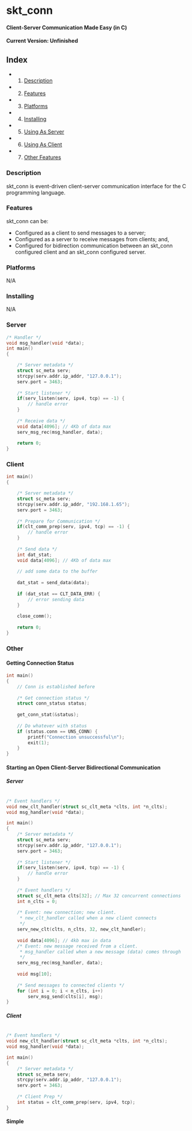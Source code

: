 # skt_conn
#### Client-Server Communication Made Easy (in C)

**Current Version: Unfinished**

## Index

* 1. [Description](https://github.com/BryanMorfe/skt_conn/blob/master/README.md#description)
* 2. [Features](https://github.com/BryanMorfe/skt_conn/blob/master/README.md#features)
* 3. [Platforms](https://github.com/BryanMorfe/skt_conn/blob/master/README.md#platforms)
* 4. [Installing](https://github.com/BryanMorfe/skt_conn/blob/master/README.md#installing)
* 5. [Using As Server](https://github.com/BryanMorfe/skt_conn/blob/master/README.md#server)
* 6. [Using As Client](https://github.com/BryanMorfe/skt_conn/blob/master/README.md#client)
* 7. [Other Features](https://github.com/BryanMorfe/skt_conn/blob/master/README.md#other)

### Description
skt_conn is event-driven client-server communication interface for the C programming language.

### Features
skt_conn can be:
* Configured as a client to send messages to a server;
* Configured as a server to receive messages from clients; and,
* Configured for bidirection communication between an skt_conn configured client and an skt_conn configured server.

### Platforms
N/A

### Installing
N/A

### Server
```C
/* Handler */
void msg_handler(void *data);
int main()
{

    /* Server metadata */
    struct sc_meta serv;
    strcpy(serv.addr.ip_addr, "127.0.0.1");
    serv.port = 3463;
  
    /* Start listener */
    if(serv_listen(serv, ipv4, tcp) == -1) {
        // handle error
    }
  
    /* Receive data */
    void data[4096]; // 4Kb of data max
    serv_msg_rec(msg_handler, data);
  
    return 0;
}
```

### Client

```C
int main()
{

    /* Server metadata */
    struct sc_meta serv;
    strcpy(serv.addr.ip_addr, "192.168.1.65");
    serv.port = 3463;
  
    /* Prepare for Communication */
    if(clt_comm_prep(serv, ipv4, tcp) == -1) {
        // handle error
    }
  
    /* Send data */
    int dat_stat;
    void data[4096]; // 4Kb of data max
  
    // add some data to the buffer
  
    dat_stat = send_data(data);
  
    if (dat_stat == CLT_DATA_ERR) {
        // error sending data
    }
  
    close_comm();
  
    return 0;
}
```

### Other
#### Getting Connection Status

```C
int main()
{
    // Conn is established before
  
    /* Get connection status */
    struct conn_status status;
  
    get_conn_stat(&status);
  
    // Do whatever with status
    if (status.conn == UNS_CONN) {
        printf("Connection unsuccessful\n");
        exit(1);  
    }
}
```

#### Starting an Open Client-Server Bidirectional Communication

##### Server


```C

/* Event handlers */
void new_clt_handler(struct sc_clt_meta *clts, int *n_clts);
void msg_handler(void *data);

int main()
{
    /* Server metadata */
    struct sc_meta serv;
    strcpy(serv.addr.ip_addr, "127.0.0.1");
    serv.port = 3463;
  
    /* Start listener */
    if(serv_listen(serv, ipv4, tcp) == -1) {
        // handle error
    }
    
    /* Event handlers */
    struct sc_clt_meta clts[32]; // Max 32 concurrent connections
    int n_clts = 0;
    
    /* Event: new connection; new client. 
     * new_clt_handler called when a new client connects 
     */
    serv_new_clt(clts, n_clts, 32, new_clt_handler);
    
    void data[4096]; // 4kb max in data
    /* Event: new message received from a client. 
     * msg_handler called when a new message (data) comes through 
     */
    serv_msg_rec(msg_handler, data);
    
    void msg[10];
    
    /* Send messages to connected clients */
    for (int i = 0; i < n_clts, i++)
        serv_msg_send(clts[i], msg);
}
```

##### Client
```C

/* Event handlers */
void new_clt_handler(struct sc_clt_meta *clts, int *n_clts);
void msg_handler(void *data);

int main()
{
    /* Server metadata */
    struct sc_meta serv;
    strcpy(serv.addr.ip_addr, "127.0.0.1");
    serv.port = 3463;
  
    /* Client Prep */
    int status = clt_comm_prep(serv, ipv4, tcp);
}
```

#### Simple 
